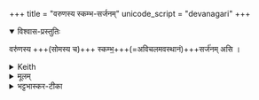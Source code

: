 +++
title = "वरुणस्य स्कम्भ-सर्जनम्"
unicode_script = "devanagari"
+++
<details open><summary>विश्वास-प्रस्तुतिः</summary>

वरु॑णस्य +++(सोमस्य च)+++ स्कम्भ॒+++(=अविचलमवस्थानं)+++सर्ज॑नम् असि ।
</details>

<details><summary>Keith</summary>

Thou art the prop of Varuna's pillar.
</details>

<details><summary>मूलम्</summary>

वरु॑णस्य स्कम्भ॒सर्ज॑नमसि ।
</details>

<details><summary>भट्टभास्कर-टीका</summary>

वरुणस्य सोमस्य स्कम्भनं स्कम्भः अविचलिमवस्थानं, तस्य सर्जनमुत्पादयिता चासि, त्वदधीनत्वात् स्कम्भनस्य ॥
</details>


